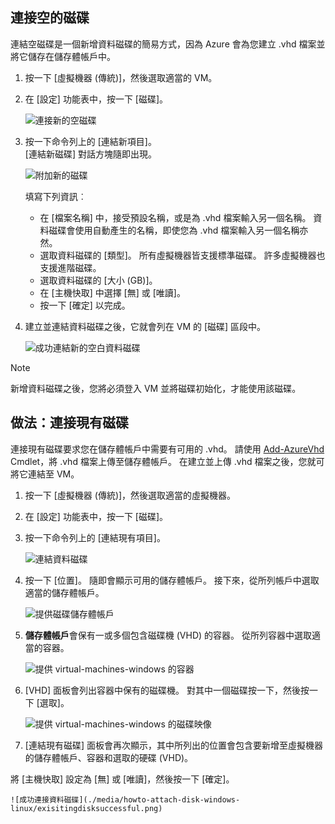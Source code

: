 


## <a name="attach-an-empty-disk"></a>連接空的磁碟
連結空磁碟是一個新增資料磁碟的簡易方式，因為 Azure 會為您建立 .vhd 檔案並將它儲存在儲存體帳戶中。

1. 按一下 [虛擬機器 (傳統)]，然後選取適當的 VM。

2. 在 [設定] 功能表中，按一下 [磁碟]。

   ![連接新的空磁碟](./media/howto-attach-disk-windows-linux/menudisksattachnew.png)

3. 按一下命令列上的 [連結新項目]。  
    [連結新磁碟] 對話方塊隨即出現。

    ![附加新的磁碟](./media/howto-attach-disk-windows-linux/newdiskdetail.png)

    填寫下列資訊︰
    - 在 [檔案名稱] 中，接受預設名稱，或是為 .vhd 檔案輸入另一個名稱。 資料磁碟會使用自動產生的名稱，即使您為 .vhd 檔案輸入另一個名稱亦然。
    - 選取資料磁碟的 [類型]。 所有虛擬機器皆支援標準磁碟。 許多虛擬機器也支援進階磁碟。
    - 選取資料磁碟的 [大小 (GB)]。
    - 在 [主機快取] 中選擇 [無] 或 [唯讀]。
    - 按一下 [確定] 以完成。

4. 建立並連結資料磁碟之後，它就會列在 VM 的 [磁碟] 區段中。

   ![成功連結新的空白資料磁碟](./media/howto-attach-disk-windows-linux/newdiskemptysuccessful.png)

> [!NOTE]
> 新增資料磁碟之後，您將必須登入 VM 並將磁碟初始化，才能使用該磁碟。

## <a name="how-to-attach-an-existing-disk"></a>做法：連接現有磁碟
連接現有磁碟要求您在儲存體帳戶中需要有可用的 .vhd。 請使用 [Add-AzureVhd](https://msdn.microsoft.com/library/azure/dn495173.aspx) Cmdlet，將 .vhd 檔案上傳至儲存體帳戶。 在建立並上傳 .vhd 檔案之後，您就可將它連結至 VM。

1. 按一下 [虛擬機器 (傳統)]，然後選取適當的虛擬機器。

2. 在 [設定] 功能表中，按一下 [磁碟]。

3. 按一下命令列上的 [連結現有項目]。

    ![連結資料磁碟](./media/howto-attach-disk-windows-linux/menudisksattachexisting.png)

4. 按一下 [位置]。 隨即會顯示可用的儲存體帳戶。 接下來，從所列帳戶中選取適當的儲存體帳戶。

    ![提供磁碟儲存體帳戶](./media/howto-attach-disk-windows-linux/existdiskstorageaccounts.png)

5. **儲存體帳戶**會保有一或多個包含磁碟機 (VHD) 的容器。 從所列容器中選取適當的容器。

    ![提供 virtual-machines-windows 的容器](./media/howto-attach-disk-windows-linux/existdiskcontainers.png)

6. [VHD] 面板會列出容器中保有的磁碟機。 對其中一個磁碟按一下，然後按一下 [選取]。

    ![提供 virtual-machines-windows 的磁碟映像](./media/howto-attach-disk-windows-linux/existdiskvhds.png)

7. [連結現有磁碟] 面板會再次顯示，其中所列出的位置會包含要新增至虛擬機器的儲存體帳戶、容器和選取的硬碟 (VHD)。

  將 [主機快取] 設定為 [無] 或 [唯讀]，然後按一下 [確定]。

    ![成功連接資料磁碟](./media/howto-attach-disk-windows-linux/exisitingdisksuccessful.png)
